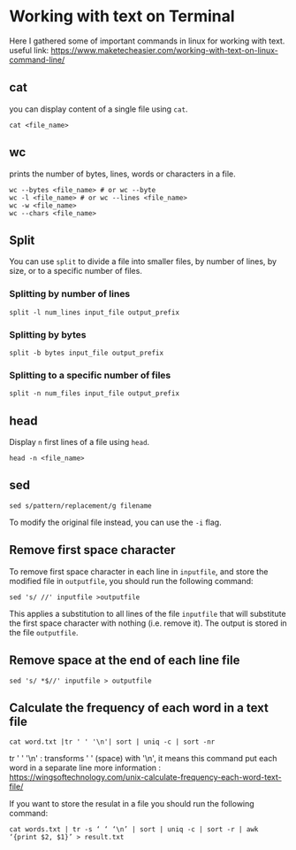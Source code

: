 # Working with text on Terminal
Here I gathered some of important commands in linux for working with text.
useful link: https://www.maketecheasier.com/working-with-text-on-linux-command-line/

## cat
you can display content of a single file using `cat`.
```
cat <file_name>
```

## wc
prints the number of bytes, lines, words or characters in a file.
```
wc --bytes <file_name> # or wc --byte
wc -l <file_name> # or wc --lines <file_name>
wc -w <file_name>
wc --chars <file_name>
```
## Split
You can use `split` to divide a file into smaller files, by number of lines, by size, or to a specific number of files.
### Splitting by number of lines
```
split -l num_lines input_file output_prefix
```

### Splitting by bytes
```
split -b bytes input_file output_prefix
```

### Splitting to a specific number of files
```
split -n num_files input_file output_prefix
```

## head
Display `n` first lines of a file using `head`.
```
head -n <file_name>
```
## sed
```
sed s/pattern/replacement/g filename
```
To modify the original file instead, you can use the `-i` flag.

## Remove first space character 
To remove first space character in each line in `inputfile`, and store the modified file in `outputfile`, you should run the following command:
```
sed 's/ //' inputfile >outputfile
```
This applies a substitution to all lines of the file `inputfile` that will substitute the first space character with nothing (i.e. remove it). The output is stored in the file `outputfile`.

## Remove space at the end of each line file
```
sed 's/ *$//' inputfile > outputfile
```

## Calculate the frequency of each word in a text file
```
cat word.txt |tr ' ' '\n'| sort | uniq -c | sort -nr
```
tr ' ' '\n' : transforms ' ' (space) with '\n', it means this command put each word in a separate line
more information : https://wingsoftechnology.com/unix-calculate-frequency-each-word-text-file/

If you want to store the resulat in a file you should run the following command:
```
cat words.txt | tr -s ‘ ‘ ‘\n’ | sort | uniq -c | sort -r | awk ‘{print $2, $1}’ > result.txt
```
